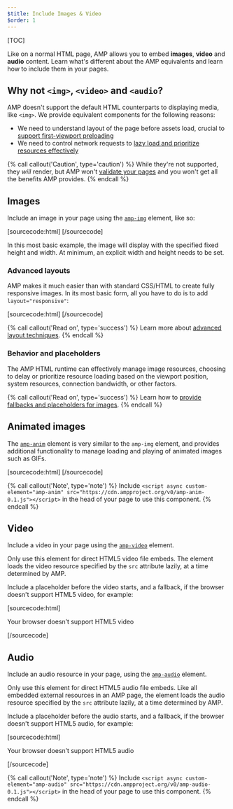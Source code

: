 ```yaml
---
$title: Include Images & Video
$order: 1
---
```


[TOC]

Like on a normal HTML page, AMP allows you to embed **images**, **video** and **audio**
content. Learn what's different about the AMP equivalents and learn how to
include them in your pages.

## Why not `<img>`, `<video>` and `<audio`?

AMP doesn't support the default HTML counterparts to displaying media, like `<img>`.
We provide equivalent components for the following reasons:

* We need to understand layout of the page before assets load, crucial
  to [support first-viewport preloading](/learn/how-amp-works/#size-all-resources-statically)
* We need to control network requests to [lazy load and prioritize resources
effectively](/learn/how-amp-works/#prioritize-resource-loading)

{% call callout('Caution', type='caution') %}
While they're not supported, they *will* render, but AMP won't [validate your pages](/docs/guides/validate.html) and you won't get all the benefits AMP provides.
{% endcall %}

## Images

Include an image in your page
using the [`amp-img`](/docs/reference/components/amp-img.html) element, like so:

[sourcecode:html]
<amp-img src="fixed.jpg" width="264" height="96"></amp-img>
[/sourcecode]

In this most basic example, the image will display with the specified fixed
height and width. At minimum, an explicit width and height needs to be set.

### Advanced layouts

AMP makes it much easier than with standard CSS/HTML to create fully responsive
images. In its most basic form, all you have to do is to add `layout="responsive"`:

[sourcecode:html]
<amp-img src="responsive.jpg" width="527" height="193" layout="responsive">
</amp-img>
[/sourcecode]

{% call callout('Read on', type='success') %}
Learn more about [advanced layout techniques](/docs/guides/responsive/control_layout.html).
{% endcall %}

### Behavior and placeholders

The AMP HTML runtime can effectively manage image resources,
choosing to delay or prioritize resource loading
based on the viewport position, system resources, connection bandwidth, or other factors.

{% call callout('Read on', type='success') %}
Learn how to [provide fallbacks and placeholders for images](/docs/guides/responsive/placeholders.html).
{% endcall %}

## Animated images

The [`amp-anim`](/docs/reference/extended/amp-anim.html) element is very similar to the `amp-img` element,
and provides additional functionality to manage loading and playing of animated images such as GIFs.

[sourcecode:html]
<amp-anim width="400" height="300" src="my-gif.gif">
  <amp-img placeholder width="400" height="300" src="my-gif-screencap.jpg">
  </amp-img>
</amp-anim>
[/sourcecode]

{% call callout('Note', type='note') %}
Include `<script async custom-element="amp-anim"
  src="https://cdn.ampproject.org/v0/amp-anim-0.1.js"></script>` in the head of your page to use this component.
{% endcall %}

## Video

Include a video in your page
using the [`amp-video`](/docs/reference/amp-video.html) element.

Only use this element for direct HTML5 video file embeds.
The element loads the video resource specified by the `src` attribute lazily,
at a time determined by AMP.

Include a placeholder before the video starts, and a fallback,
if the browser doesn't support HTML5 video, for example:

[sourcecode:html]
<amp-video width="400" height="300" src="https://yourhost.com/videos/myvideo.mp4"
  poster="myvideo-poster.jpg">
  <div fallback>
    <p>Your browser doesn’t support HTML5 video</p>
  </div>
</amp-video>
[/sourcecode]

## Audio

Include an audio resource in your page,
using the [`amp-audio`](/docs/reference/extended/amp-audio) element.

Only use this element for direct HTML5 audio file embeds.
Like all embedded external resources in an AMP page,
the element loads the audio resource specified by the `src` attribute lazily,
at a time determined by AMP.

Include a placeholder before the audio starts, and a fallback,
if the browser doesn't support HTML5 audio, for example:

[sourcecode:html]
<amp-audio width="400" height="300" src="https://yourhost.com/audios/myaudio.mp3">
  <div fallback>
    <p>Your browser doesn’t support HTML5 audio</p>
  </div>
  <source type="audio/mpeg" src="foo.mp3">
  <source type="audio/ogg" src="foo.ogg">
</amp-audio>
[/sourcecode]

{% call callout('Note', type='note') %}
Include `<script async custom-element="amp-audio"
  src="https://cdn.ampproject.org/v0/amp-audio-0.1.js"></script>` in the head of your page to use this component.
{% endcall %}

